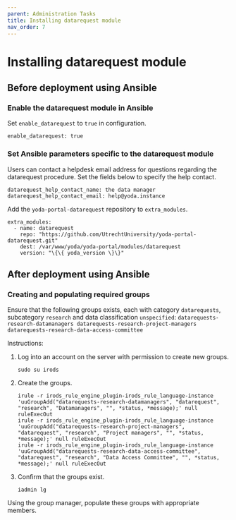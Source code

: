 ```yaml
---
parent: Administration Tasks
title: Installing datarequest module
nav_order: 7
---
```

# Installing datarequest module

## Before deployment using Ansible

### Enable the datarequest module in Ansible
Set `enable_datarequest` to `true` in configuration.
```
enable_datarequest: true
```

### Set Ansible parameters specific to the datarequest module
Users can contact a helpdesk email address for questions regarding the
datarequest procedure. Set the fields below to specify the help contact.
```
datarequest_help_contact_name: the data manager
datarequest_help_contact_email: help@yoda.instance
```

Add the `yoda-portal-datarequest` repository to `extra_modules`.
```
extra_modules:
  - name: datarequest
    repo: "https://github.com/UtrechtUniversity/yoda-portal-datarequest.git"
    dest: /var/www/yoda/yoda-portal/modules/datarequest
    version: "\{\{ yoda_version \}\}"
```

## After deployment using Ansible

### Creating and populating required groups

Ensure that the following groups exists, each with category `datarequests`,
subcategory `research` and data classification `unspecified`:
    ```
    datarequests-research-datamanagers
    datarequests-research-project-managers
    datarequests-research-data-access-committee
    ```

Instructions:

1. Log into an account on the server with permission to create new groups.

    `sudo su irods`

2. Create the groups.

    ```
    irule -r irods_rule_engine_plugin-irods_rule_language-instance 'uuGroupAdd("datarequests-research-datamanagers", "datarequest", "research", "Datamanagers", "", *status, *message);' null ruleExecOut
    irule -r irods_rule_engine_plugin-irods_rule_language-instance 'uuGroupAdd("datarequests-research-project-managers", "datarequest", "research", "Project managers", "", *status, *message);' null ruleExecOut
    irule -r irods_rule_engine_plugin-irods_rule_language-instance 'uuGroupAdd("datarequests-research-data-access-committee", "datarequest", "research", "Data Access Committee", "", *status, *message);' null ruleExecOut
    ```

3. Confirm that the groups exist.

    `iadmin lg`

Using the group manager, populate these groups with appropriate members.
